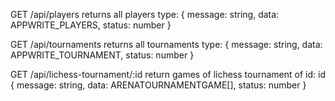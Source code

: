 GET /api/players
returns all players
type:
{
message: string,
data: APPWRITE_PLAYERS,
status: number
}

GET /api/tournaments
returns all tournaments
type:
{
message: string,
data: APPWRITE_TOURNAMENT,
status: number
}

GET /api/lichess-tournament/:id
return games of lichess tournament of id: id
{
message: string,
data: ARENATOURNAMENTGAME[],
status: number
}
